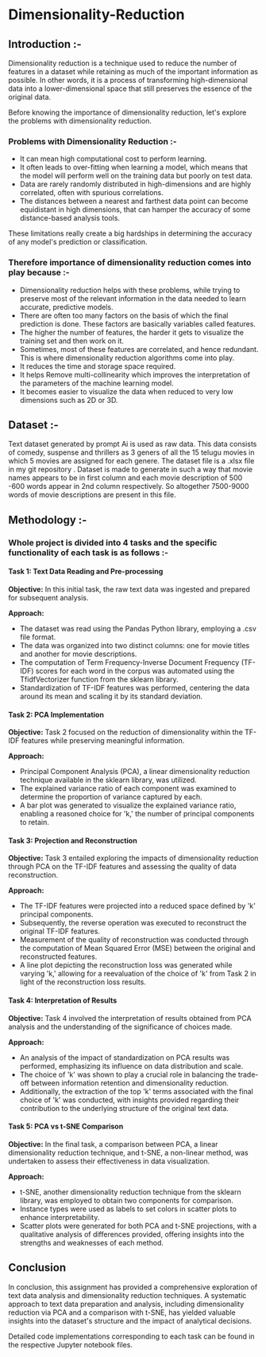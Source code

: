 # Dimensionality-Reduction

## Introduction :-
Dimensionality reduction is a technique used to reduce the number of features in a dataset while retaining as much of the important information as possible. In other words, it is a process of transforming high-dimensional data into a lower-dimensional space that still preserves the essence of the original data.</br>

Before knowing the importance of dimensionality reduction, let's explore the problems with dimensionality reduction. 
### Problems with Dimensionality Reduction :-
  - It can mean high computational cost to perform learning.</br>
  - It often leads to over-fitting when learning a model, which means that the model will perform well on the training data but poorly on test data.</br>
  - Data are rarely randomly distributed in high-dimensions and are highly correlated, often with spurious correlations.</br>
  - The distances between a nearest and farthest data point can become equidistant in high dimensions, that can hamper the accuracy of some distance-based analysis tools.</br>

These limitations really create a big hardships in determining the accuracy of any model's prediction or classification. </br>
### Therefore importance of dimensionality reduction comes into play because :-
  - Dimensionality reduction helps with these problems, while trying to preserve most of the relevant information in the data needed to learn accurate, predictive models. </br>
  - There are often too many factors on the basis of which the final prediction is done. These factors are basically variables called features.</br>
  - The higher the number of features, the harder it gets to visualize the training set and then work on it. </br>
  - Sometimes, most of these features are correlated, and hence redundant. This is where dimensionality reduction algorithms come into play. </br>
  - It reduces the time and storage space required.</br>
  - It helps Remove multi-collinearity which improves the interpretation of the parameters of the machine learning model. </br>
  - It becomes easier to visualize the data when reduced to very low dimensions such as 2D or 3D. </br>


## Dataset :-
Text dataset generated by prompt Ai is used as raw data. This data consists of comedy, suspense and thrillers as 3 geners of all the 15 telugu movies in which 5 movies are assigned for each genere. The dataset file is a .xlsx file in my git repository . Dataset is made to generate in such a way that movie names appears to be in first column and each movie description of 500 -600 words appear in 2nd column respectively. So altogether 7500-9000 words of movie descriptions are present in this file.</br>

## Methodology :-
### Whole project is divided into 4 tasks and the specific functionality of each task is as follows :-

#### Task 1: Text Data Reading and Pre-processing

**Objective:** In this initial task, the raw text data was ingested and prepared for subsequent analysis.

**Approach:**
- The dataset was read using the Pandas Python library, employing a .csv file format.
- The data was organized into two distinct columns: one for movie titles and another for movie descriptions.
- The computation of Term Frequency-Inverse Document Frequency (TF-IDF) scores for each word in the corpus was automated using the TfidfVectorizer function from the sklearn library.
- Standardization of TF-IDF features was performed, centering the data around its mean and scaling it by its standard deviation.

#### Task 2: PCA Implementation

**Objective:** Task 2 focused on the reduction of dimensionality within the TF-IDF features while preserving meaningful information.

**Approach:**
- Principal Component Analysis (PCA), a linear dimensionality reduction technique available in the sklearn library, was utilized.
- The explained variance ratio of each component was examined to determine the proportion of variance captured by each.
- A bar plot was generated to visualize the explained variance ratio, enabling a reasoned choice for 'k,' the number of principal components to retain.

#### Task 3: Projection and Reconstruction

**Objective:** Task 3 entailed exploring the impacts of dimensionality reduction through PCA on the TF-IDF features and assessing the quality of data reconstruction.

**Approach:**
- The TF-IDF features were projected into a reduced space defined by 'k' principal components.
- Subsequently, the reverse operation was executed to reconstruct the original TF-IDF features.
- Measurement of the quality of reconstruction was conducted through the computation of Mean Squared Error (MSE) between the original and reconstructed features.
- A line plot depicting the reconstruction loss was generated while varying 'k,' allowing for a reevaluation of the choice of 'k' from Task 2 in light of the reconstruction loss results.

#### Task 4: Interpretation of Results

**Objective:** Task 4 involved the interpretation of results obtained from PCA analysis and the understanding of the significance of choices made.

**Approach:**
- An analysis of the impact of standardization on PCA results was performed, emphasizing its influence on data distribution and scale.
- The choice of 'k' was shown to play a crucial role in balancing the trade-off between information retention and dimensionality reduction.
- Additionally, the extraction of the top 'k' terms associated with the final choice of 'k' was conducted, with insights provided regarding their contribution to the underlying structure of the original text data.

#### Task 5: PCA vs t-SNE Comparison

**Objective:** In the final task, a comparison between PCA, a linear dimensionality reduction technique, and t-SNE, a non-linear method, was undertaken to assess their effectiveness in data visualization.

**Approach:**
- t-SNE, another dimensionality reduction technique from the sklearn library, was employed to obtain two components for comparison.
- Instance types were used as labels to set colors in scatter plots to enhance interpretability.
- Scatter plots were generated for both PCA and t-SNE projections, with a qualitative analysis of differences provided, offering insights into the strengths and weaknesses of each method.

## Conclusion

In conclusion, this assignment has provided a comprehensive exploration of text data analysis and dimensionality reduction techniques. A systematic approach to text data preparation and analysis, including dimensionality reduction via PCA and a comparison with t-SNE, has yielded valuable insights into the dataset's structure and the impact of analytical decisions.

Detailed code implementations corresponding to each task can be found in the respective Jupyter notebook files. 





  
